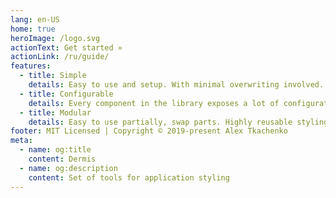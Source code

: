 ```yaml
---
lang: en-US
home: true
heroImage: /logo.svg
actionText: Get started »
actionLink: /ru/guide/
features:
  - title: Simple
    details: Easy to use and setup. With minimal overwriting involved.
  - title: Configurable
    details: Every component in the library exposes a lot of configurations to change.
  - title: Modular
    details: Easy to use partially, swap parts. Highly reusable styling.
footer: MIT Licensed | Copyright © 2019-present Alex Tkachenko
meta:
  - name: og:title
    content: Dermis
  - name: og:description
    content: Set of tools for application styling
---
```

